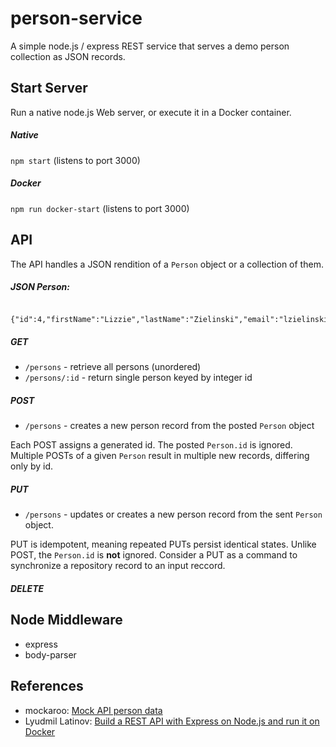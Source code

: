 # person-service

A simple node.js / express REST service that serves a demo person collection
as JSON records.

## Start Server

Run a native node.js Web server, or execute it in a Docker container.

##### Native

`npm start`  (listens to port 3000)

##### Docker

`npm run docker-start` (listens to port 3000)

## API

The API handles a JSON rendition of a `Person` object or a collection of them. 

##### JSON Person:

```$json

{"id":4,"firstName":"Lizzie","lastName":"Zielinski","email":"lzielinski3@stanford.edu"}

```

##### GET

* `/persons`  - retrieve all persons (unordered)
* `/persons/:id` - return single person keyed by integer id

##### POST

* `/persons` - creates a new person record from the posted `Person` object

Each POST assigns a generated id. The posted `Person.id` is ignored. Multiple
POSTs of a given `Person` result in multiple new records, differing only by id.

##### PUT

* `/persons` - updates or creates a new person record from the sent `Person` object.

PUT is idempotent, meaning repeated PUTs persist identical states. Unlike POST, the 
`Person.id` is **not** ignored. Consider a PUT as a command to synchronize a 
repository record to an input reccord.

##### DELETE

## Node Middleware

* express 
* body-parser

## References

*  mockaroo: [Mock API person data](https://www.mockaroo.com/)
*  Lyudmil Latinov: [Build a REST API with Express on Node.js and run it on Docker](https://automationrhapsody.com/build-rest-api-express-node-js-run-docker/)
